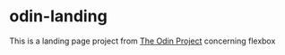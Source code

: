 # odin-landing

This is a landing page project from <a href="https://www.theodinproject.com/">The Odin Project</a> concerning flexbox
